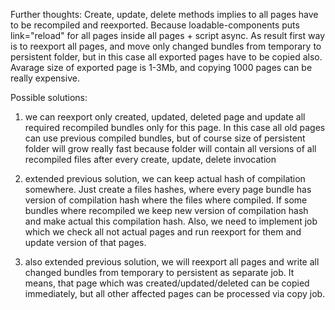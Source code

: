 Further thoughts:
Create, update, delete methods implies to all pages have to be recompiled and reexported. Because loadable-components puts link="reload" for all pages inside all pages + script async. As result first way is to reexport all pages, and move only changed bundles from temporary to persistent folder, but in this case all exported pages have to be copied also. Avarage size of exported page is 1-3Mb, and copying 1000 pages can be really expensive.

Possible solutions:

1.  we can reexport only created, updated, deleted page and update all required
    recompiled bundles only for this page. In this case all old pages can use
    previous compiled bundles, but of course size of persistent folder will grow
    really fast because folder will contain all versions of all recompiled files
    after every create, update, delete invocation

2.  extended previous solution, we can keep actual hash of compilation somewhere.
    Just create a files hashes, where every page bundle has version of compilation hash
    where the files where compiled. If some bundles where recompiled we keep new version
    of compilation hash and make actual this compilation hash. Also, we need to implement job
    which we check all not actual pages and run reexport for them and update version of that pages.

3.  also extended previous solution, we will reexport all pages and write all changed bundles
    from temporary to persistent as separate job. It means, that page which was
    created/updated/deleted can be copied immediately, but all other affected pages can be processed
    via copy job.
